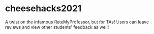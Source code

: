 # cheesehacks2021
A twist on the infamous RateMyProfessor, but for TAs!
Users can leave reviews and view other students' feedback as well!
